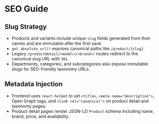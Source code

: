 # SEO Guide

## Slug Strategy
- Products and variants include unique `slug` fields generated from their names and are immutable after the first save.
- `get_absolute_url()` exposes canonical paths like `/product/{slug}`.
- Legacy `/productdetail/<model>/<brand>/` routes redirect to the canonical slug URL with `301`.
- Departments, categories, and subcategories also expose immutable slugs for SEO-friendly taxonomy URLs.

## Metadata Injection
- Frontend uses `react-helmet` to set `<title>`, `<meta name="description">`, Open Graph tags, and `<link rel="canonical">` on product detail and taxonomy pages.
- Product detail pages render JSON-LD `Product` schema including name, brand, price, and availability.
